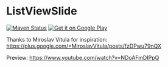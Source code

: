 # ListViewSlide

[![Maven Status](https://img.shields.io/github/release/jereksel/ListViewSlide.svg?label=JitPack)](https://jitpack.io/#jereksel/ListViewSlide/)
[![Get it on Google Play](https://developer.android.com/images/brand/en_generic_rgb_wo_45.png)](https://play.google.com/store/apps/details?id=com.jereksel.listviewslideapp)


Thanks to Miroslav Vitula for inspiration: https://plus.google.com/+MiroslavVitula/posts/fzDPwu79nQX

Preview: https://www.youtube.com/watch?v=NDoAFmDIPpQ
